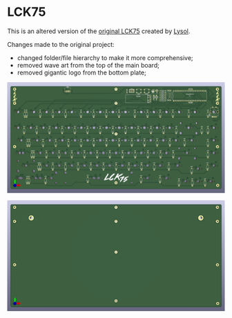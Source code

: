 # LCK75

This is an altered version of the [original LCK75](https://github.com/lyso1/LCK75) created by [Lysol](https://github.com/lyso1).

Changes made to the original project:
  - changed folder/file hierarchy to make it more comprehensive;
  - removed wave art from the top of the main board;
  - removed gigantic logo from the bottom plate;

![Mainboard](./images/pcb-r1.png)

![Bottom](./images/bottom-r1.png)
